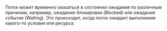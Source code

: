 Поток может временно оказаться в состоянии ожидания по различным причинам, например, ожидание блокировки (Blocked) или ожидание события (Waiting). Это происходит, когда поток ожидает выполнения какого-то условия или ресурса.

